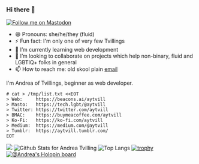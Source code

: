 ### Hi there 👋

<a href="https://tech.lgbt/@aytvill" rel="me"><img src="https://img.shields.io/mastodon/follow/109323830506592265?domain=https%3A%2F%2Ftech.lgbt&label=Follow%20me%20on%20Mastodon&style=social" alt="Follow me on Mastodon" /></a> 

- 😄 Pronouns: she/he/they (fluid)
- ⚡ Fun fact: I'm only one of very few Tvillings
- 🌱 I’m currently learning web development
- 👯 I’m looking to collaborate on projects which help non-binary, fluid and LGBTIQ+ folks in general
- 📫 How to reach me: old skool plain [email](mailto:aytvill@protonmail.com)

I'm Andrea of Tvillings, beginner as web developer.

<!--
**aytvill/aytvill** is a ✨ _special_ ✨ repository because its `README.md` (this file) appears on your GitHub profile.

Here are some ideas to get you started:

- 🔭 I’m currently working on ...
- 🤔 I’m looking for help with ...
- 💬 Ask me about ...
-->
```
# cat > /tmp/list.txt <<EOT
> Web:     https://beacons.ai/aytvill
> Masto:   https://tech.lgbt/@aytvill
> Twitter: https://twitter.com/aytvill
> BMAC:    https://buymeacoffee.com/aytvill
> Ko-Fi:   https://ko-fi.com/aytvill
> Medium:  https://medium.com/@aytvill
> Tumblr:  https://aytvill.tumblr.com/
EOT
```   

![](https://komarev.com/ghpvc/?username=aytvill&style=flat-square)
![Github Stats for Andrea Tvilling](https://github-readme-stats.vercel.app/api?username=aytvill&show_icons=true&hide_border=true&count_private=true)
![Top Langs](https://github-readme-stats.vercel.app/api/top-langs/?username=aytvill&layout=compact&hide_border=true)
[![trophy](https://github-profile-trophy.vercel.app/?username=aytvill&column=3&margin-w=20&margin-h=20&no-frame=true)](https://github.com/ryo-ma/github-profile-trophy)
[![@Andrea's Holopin board](https://holopin.io/api/user/board?user=aytvill)](https://holopin.io/@aytvill)
